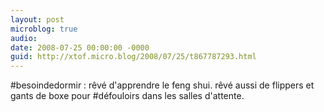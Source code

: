 ```yaml
---
layout: post
microblog: true
audio: 
date: 2008-07-25 00:00:00 -0000
guid: http://xtof.micro.blog/2008/07/25/t867787293.html
---
```

#besoindedormir : rêvé d'apprendre le feng shui. rêvé aussi de flippers et gants de boxe pour #défouloirs dans les salles d'attente.
